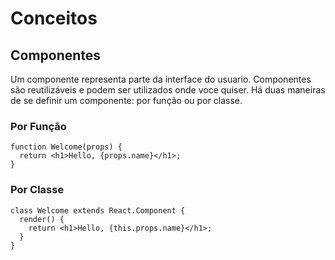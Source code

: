  # Conceitos


## Componentes

Um componente representa parte da interface do usuario. Componentes são reutilizáveis e podem ser utilizados onde voce quiser. Há duas maneiras de se definir um componente: por função ou por classe.

### Por Função

```
function Welcome(props) {
  return <h1>Hello, {props.name}</h1>;
}
```


### Por Classe

```
class Welcome extends React.Component {
  render() {
    return <h1>Hello, {this.props.name}</h1>;
  }
}
```
